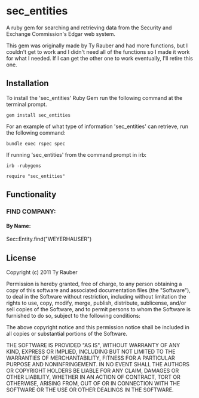 # sec_entities

A ruby gem for searching and retrieving data from the Security and Exchange Commission's Edgar web system.

This gem was originally made by Ty Rauber and had more functions, but I couldn't get to work and I didn't need all of the functions so I made it work for what I needed.
If I can get the other one to work eventually, I'll retire this one.


## Installation

To install the 'sec_entities' Ruby Gem run the following command at the terminal prompt.

`gem install sec_entities`

For an example of what type of information 'sec_entities' can retrieve, run the following command:

`bundle exec rspec spec`

If running 'sec_entities' from the command prompt in irb:

`irb -rubygems`

`require "sec_entities"`

## Functionality

### FIND COMPANY:

#### By Name:

Sec::Entity.find("WEYERHAUSER")

## License

Copyright (c) 2011 Ty Rauber

Permission is hereby granted, free of charge, to any person obtaining a copy of this software and associated documentation files (the "Software"), to deal in the Software without restriction, including without limitation the rights to use, copy, modify, merge, publish, distribute, sublicense, and/or sell copies of the Software, and to permit persons to whom the Software is furnished to do so, subject to the following conditions:

The above copyright notice and this permission notice shall be included in all copies or substantial portions of the Software.


THE SOFTWARE IS PROVIDED "AS IS", WITHOUT WARRANTY OF ANY KIND, EXPRESS OR IMPLIED, INCLUDING BUT NOT LIMITED TO THE WARRANTIES OF MERCHANTABILITY, FITNESS FOR A PARTICULAR PURPOSE AND NONINFRINGEMENT. IN NO EVENT SHALL THE AUTHORS OR COPYRIGHT HOLDERS BE LIABLE FOR ANY CLAIM, DAMAGES OR OTHER LIABILITY, WHETHER IN AN ACTION OF CONTRACT, TORT OR OTHERWISE, ARISING FROM, OUT OF OR IN CONNECTION WITH THE SOFTWARE OR THE USE OR OTHER DEALINGS IN THE SOFTWARE.
